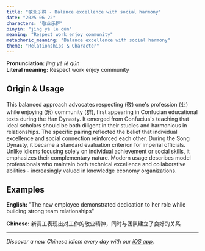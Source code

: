 ```yaml
---
title: "敬业乐群 - Balance excellence with social harmony"
date: "2025-06-22"
characters: "敬业乐群"
pinyin: "jìng yè lè qún"
meaning: "Respect work enjoy community"
metaphoric_meaning: "Balance excellence with social harmony"
theme: "Relationships & Character"
---
```


**Pronunciation:** *jìng yè lè qún*  
**Literal meaning:** Respect work enjoy community

## Origin & Usage

This balanced approach advocates respecting (敬) one's profession (业) while enjoying (乐) community (群), first appearing in Confucian educational texts during the Han Dynasty. It emerged from Confucius's teaching that ideal scholars should be both diligent in their studies and harmonious in relationships. The specific pairing reflected the belief that individual excellence and social connection reinforced each other. During the Song Dynasty, it became a standard evaluation criterion for imperial officials. Unlike idioms focusing solely on individual achievement or social skills, it emphasizes their complementary nature. Modern usage describes model professionals who maintain both technical excellence and collaborative abilities - increasingly valued in knowledge economy organizations.

## Examples

**English:** "The new employee demonstrated dedication to her role while building strong team relationships"

**Chinese:** 新员工表现出对工作的敬业精神，同时与团队建立了良好的关系

---

*Discover a new Chinese idiom every day with our [iOS app](https://apps.apple.com/us/app/daily-chinese-idioms/id6670238264).*
